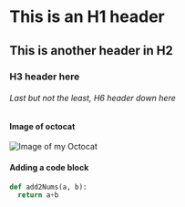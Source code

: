 # This is an H1 header

## This is another header in H2

### H3 header here

###### Last but not the least, H6 header down here


#### Image of octocat
![Image of my Octocat](https://octodex.github.com/images/yaktocat.png)


#### Adding a code block
``` python
def add2Nums(a, b):
  return a+b

```

